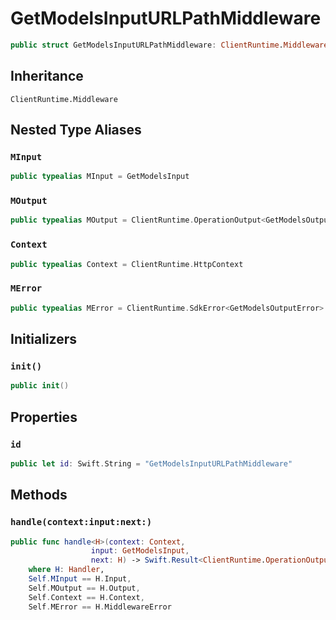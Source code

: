 # GetModelsInputURLPathMiddleware

``` swift
public struct GetModelsInputURLPathMiddleware: ClientRuntime.Middleware 
```

## Inheritance

`ClientRuntime.Middleware`

## Nested Type Aliases

### `MInput`

``` swift
public typealias MInput = GetModelsInput
```

### `MOutput`

``` swift
public typealias MOutput = ClientRuntime.OperationOutput<GetModelsOutputResponse>
```

### `Context`

``` swift
public typealias Context = ClientRuntime.HttpContext
```

### `MError`

``` swift
public typealias MError = ClientRuntime.SdkError<GetModelsOutputError>
```

## Initializers

### `init()`

``` swift
public init() 
```

## Properties

### `id`

``` swift
public let id: Swift.String = "GetModelsInputURLPathMiddleware"
```

## Methods

### `handle(context:input:next:)`

``` swift
public func handle<H>(context: Context,
                  input: GetModelsInput,
                  next: H) -> Swift.Result<ClientRuntime.OperationOutput<GetModelsOutputResponse>, MError>
    where H: Handler,
    Self.MInput == H.Input,
    Self.MOutput == H.Output,
    Self.Context == H.Context,
    Self.MError == H.MiddlewareError
```
